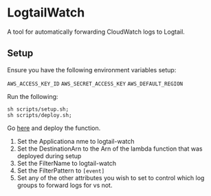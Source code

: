 # LogtailWatch

A tool for automatically forwarding CloudWatch logs to Logtail.

## Setup

Ensure you have the following environment variables setup:

`AWS_ACCESS_KEY_ID`
`AWS_SECRET_ACCESS_KEY`
`AWS_DEFAULT_REGION`

Run the following:

```
sh scripts/setup.sh;
sh scripts/deploy.sh;
```

Go [here](https://serverlessrepo.aws.amazon.com/applications/arn:aws:serverlessrepo:us-east-1:374852340823:applications~auto-subscribe-log-group-to-arn) and deploy the function.

1. Set the Applicationa nme to logtail-watch
2. Set the DestinationArn to the Arn of the lambda function that was deployed during setup
3. Set the FilterName to logtail-watch
4. Set the FilterPattern to `[event]`
5. Set any of the other attributes you wish to set to control which log groups to forward logs for vs not.
